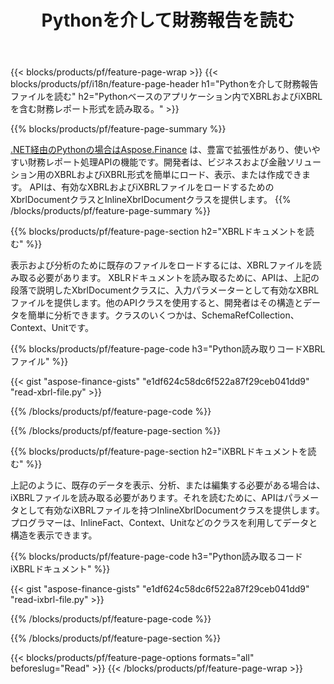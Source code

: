 ﻿---
title: Pythonを介して財務報告を読む
url: /ja/python-net/read/
description:  Pythonライブラリを介してXBRLおよびiXBRLファイルの財務レポートを読み取るためのPythonコード。
---
{{< blocks/products/pf/feature-page-wrap >}}
{{< blocks/products/pf/i18n/feature-page-header h1="Pythonを介して財務報告ファイルを読む" h2="Pythonベースのアプリケーション内でXBRLおよびiXBRLを含む財務レポート形式を読み取る。" >}}

{{% blocks/products/pf/feature-page-summary %}}

[.NET経由のPythonの場合はAspose.Finance](https://products.aspose.com/finance/python-net/) は、豊富で拡張性があり、使いやすい財務レポート処理APIの機能です。開発者は、ビジネスおよび金融ソリューション用のXBRLおよびiXBRL形式を簡単にロード、表示、または作成できます。 APIは、有効なXBRLおよびiXBRLファイルをロードするためのXbrlDocumentクラスとInlineXbrlDocumentクラスを提供します。
{{% /blocks/products/pf/feature-page-summary %}}

{{% blocks/products/pf/feature-page-section h2="XBRLドキュメントを読む" %}}

表示および分析のために既存のファイルをロードするには、XBRLファイルを読み取る必要があります。 XBLRドキュメントを読み取るために、APIは、上記の段落で説明したXbrlDocumentクラスに、入力パラメーターとして有効なXBRLファイルを提供します。他のAPIクラスを使用すると、開発者はその構造とデータを簡単に分析できます。クラスのいくつかは、SchemaRefCollection、Context、Unitです。

{{% blocks/products/pf/feature-page-code h3="Python読み取りコードXBRLファイル" %}}

{{< gist "aspose-finance-gists" "e1df624c58dc6f522a87f29ceb041dd9" "read-xbrl-file.py" >}} 

{{% /blocks/products/pf/feature-page-code %}}

{{% /blocks/products/pf/feature-page-section %}}

{{% blocks/products/pf/feature-page-section h2="iXBRLドキュメントを読む" %}}

上記のように、既存のデータを表示、分析、または編集する必要がある場合は、iXBRLファイルを読み取る必要があります。それを読むために、APIはパラメータとして有効なiXBRLファイルを持つInlineXbrlDocumentクラスを提供します。プログラマーは、InlineFact、Context、Unitなどのクラスを利用してデータと構造を表示できます。 

{{% blocks/products/pf/feature-page-code h3="Python読み取るコードiXBRLドキュメント" %}}

{{< gist "aspose-finance-gists" "e1df624c58dc6f522a87f29ceb041dd9" "read-ixbrl-file.py" >}}

{{% /blocks/products/pf/feature-page-code %}}

{{% /blocks/products/pf/feature-page-section %}}

{{< blocks/products/pf/feature-page-options formats="all" beforeslug="Read" >}}
{{< /blocks/products/pf/feature-page-wrap >}}